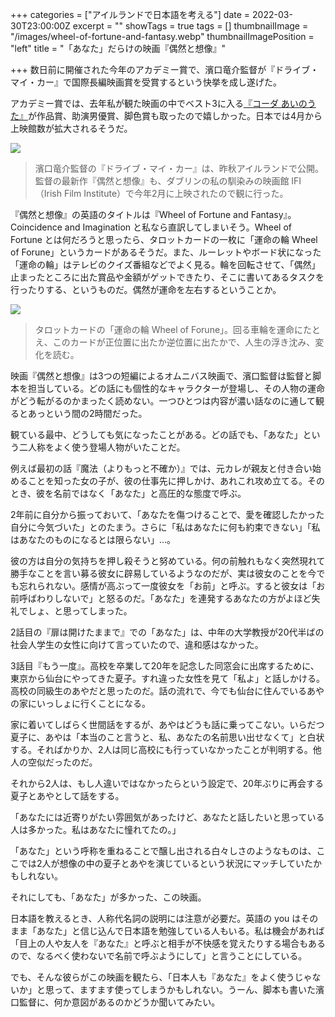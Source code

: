 +++
categories = ["アイルランドで日本語を考える"]
date = 2022-03-30T23:00:00Z
excerpt = ""
showTags = true
tags = []
thumbnailImage = "/images/wheel-of-fortune-and-fantasy.webp"
thumbnailImagePosition = "left"
title = "「あなた」だらけの映画『偶然と想像』"

+++
数日前に開催された今年のアカデミー賞で、濱口竜介監督が『ドライブ・マイ・カー』で国際長編映画賞を受賞するという快挙を成し遂げた。

<!--more-->

アカデミー賞では、去年私が観た映画の中でベスト3に入る[『コーダ あいのうた』](https://www.riastra.com/2021/08/%E3%81%8A%E3%81%99%E3%81%99%E3%82%81%E6%98%A0%E7%94%BBcoda%E3%82%B3%E3%83%BC%E3%83%80%E3%81%82%E3%81%84%E3%81%AE%E3%81%86%E3%81%9F/)が作品賞、助演男優賞、脚色賞も取ったので嬉しかった。日本では4月から上映館数が拡大されるそうだ。

![](/images/wheel-of-fortune-and-fantasy.webp)

> 濱口竜介監督の『ドライブ・マイ・カー』は、昨秋アイルランドで公開。監督の最新作『偶然と想像』も、ダブリンの私の馴染みの映画館 IFI（Irish Film Institute）で今年2月に上映されたので観に行った。

『偶然と想像』の英語のタイトルは『Wheel of Fortune and Fantasy』。Coincidence and Imagination と私なら直訳してしまいそう。Wheel of Fortune とは何だろうと思ったら、タロットカードの一枚に「運命の輪 Wheel of Forune」というカードがあるそうだ。また、ルーレットやボード状になった「運命の輪」はテレビのクイズ番組などでよく見る。輪を回転させて、「偶然」止まったところに出た賞品や金額がゲットできたり、そこに書いてあるタスクを行ったりする、というものだ。偶然が運命を左右するということか。

![](/images/tarot_wheel-of-fotrune.webp)

> タロットカードの「運命の輪 Wheel of Forune」。回る車輪を運命にたとえ、このカードが正位置に出たか逆位置に出たかで、人生の浮き沈み、変化を読む。

映画『偶然と想像』は3つの短編によるオムニバス映画で、濱口監督は監督と脚本を担当している。どの話にも個性的なキャラクターが登場し、その人物の運命がどう転がるのかまったく読めない。一つひとつは内容が濃い話なのに通して観るとあっという間の2時間だった。

観ている最中、どうしても気になったことがある。どの話でも、「あなた」という二人称をよく使う登場人物がいたことだ。

例えば最初の話『魔法（よりもっと不確か）』では、元カレが親友と付き合い始めることを知った女の子が、彼の仕事先に押しかけ、あれこれ攻め立てる。そのとき、彼を名前ではなく「あなた」と高圧的な態度で呼ぶ。

2年前に自分から振っておいて、「あなたを傷つけることで、愛を確認したかった自分に今気づいた」とのたまう。さらに「私はあなたに何も約束できない」「私はあなたのものになるとは限らない」...。

彼の方は自分の気持ちを押し殺そうと努めている。何の前触れもなく突然現れて勝手なことを言い募る彼女に辟易しているようなのだが、実は彼女のことを今でも忘れられない。感情が高ぶって一度彼女を「お前」と呼ぶ。すると彼女は「お前呼ばわりしないで」と怒るのだ。「あなた」を連発するあなたの方がよほど失礼でしょ、と思ってしまった。

2話目の『扉は開けたままで』での「あなた」は、中年の大学教授が20代半ばの社会人学生の女性に向けて言っていたので、違和感はなかった。

3話目『もう一度』。高校を卒業して20年を記念した同窓会に出席するために、東京から仙台にやってきた夏子。すれ違った女性を見て「私よ」と話しかける。高校の同級生のあやだと思ったのだ。話の流れで、今でも仙台に住んでいるあやの家にいっしょに行くことになる。

家に着いてしばらく世間話をするが、あやはどうも話に乗ってこない。いらだつ夏子に、あやは「本当のこと言うと、私、あなたの名前思い出せなくて」と白状する。そればかりか、2人は同じ高校にも行っていなかったことが判明する。他人の空似だったのだ。

それから2人は、もし人違いではなかったらという設定で、20年ぶりに再会する夏子とあやとして話をする。

「あなたには近寄りがたい雰囲気があったけど、あなたと話したいと思っている人は多かった。私はあなたに憧れてたの。」

「あなた」という呼称を重ねることで醸し出される白々しさのようなものは、ここでは2人が想像の中の夏子とあやを演じているという状況にマッチしていたかもしれない。

それにしても、「あなた」が多かった、この映画。

日本語を教えるとき、人称代名詞の説明には注意が必要だ。英語の you はそのまま「あなた」と信じ込んで日本語を勉強している人もいる。私は機会があれば「目上の人や友人を『あなた』と呼ぶと相手が不快感を覚えたりする場合もあるので、なるべく使わないで名前で呼ぶようにして」と言うことにしている。

でも、そんな彼らがこの映画を観たら、「日本人も『あなた』をよく使うじゃないか」と思って、ますます使ってしまうかもしれない。うーん、脚本も書いた濱口監督に、何か意図があるのかどうか聞いてみたい。